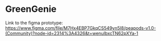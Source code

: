 # GreenGenie
Link to the figma prototype:
https://www.figma.com/file/M7Hx4EBP7GkqCS549yn5I8/peapods-v1.0-(Community)?node-id=2314%3A4326&t=wenuIbxcTN62pXYa-1
